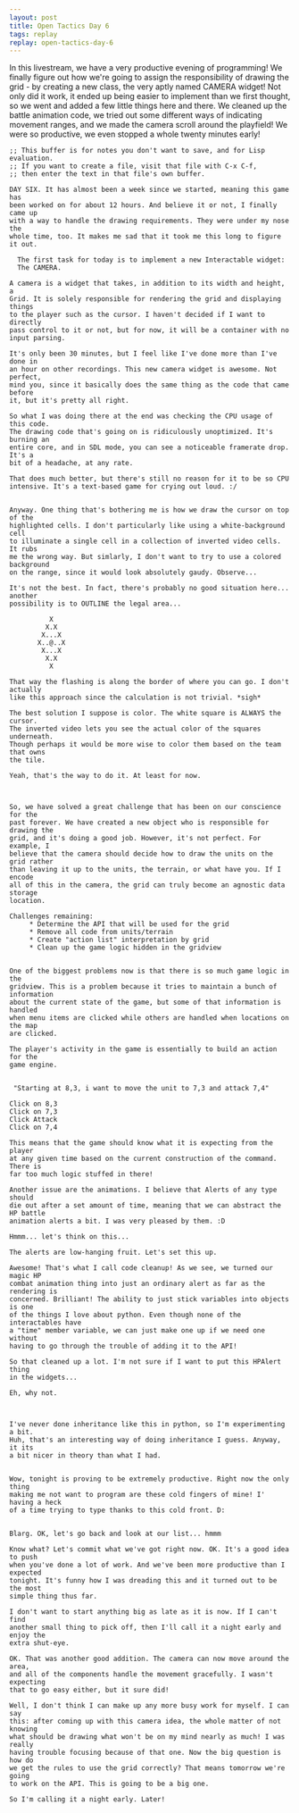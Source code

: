```yaml
---
layout: post
title: Open Tactics Day 6
tags: replay
replay: open-tactics-day-6
---
```

In this livestream, we have a very productive evening of programming! We finally
figure out how we're going to assign the responsibility of drawing the grid - by
creating a new class, the very aptly named CAMERA widget! Not only did it work,
it ended up being easier to implement than we first thought, so we went and
added a few little things here and there. We cleaned up the battle animation code,
we tried out some different ways of indicating movement ranges, and we made the
camera scroll around the playfield! We were so productive, we even stopped a whole
twenty minutes early!

    ;; This buffer is for notes you don't want to save, and for Lisp evaluation.
    ;; If you want to create a file, visit that file with C-x C-f,
    ;; then enter the text in that file's own buffer.

    DAY SIX. It has almost been a week since we started, meaning this game has
    been worked on for about 12 hours. And believe it or not, I finally came up
    with a way to handle the drawing requirements. They were under my nose the
    whole time, too. It makes me sad that it took me this long to figure it out.

      The first task for today is to implement a new Interactable widget:
      The CAMERA.

    A camera is a widget that takes, in addition to its width and height, a
    Grid. It is solely responsible for rendering the grid and displaying things
    to the player such as the cursor. I haven't decided if I want to directly
    pass control to it or not, but for now, it will be a container with no
    input parsing.

    It's only been 30 minutes, but I feel like I've done more than I've done in
    an hour on other recordings. This new camera widget is awesome. Not perfect,
    mind you, since it basically does the same thing as the code that came before
    it, but it's pretty all right.

    So what I was doing there at the end was checking the CPU usage of this code.
    The drawing code that's going on is ridiculously unoptimized. It's burning an
    entire core, and in SDL mode, you can see a noticeable framerate drop. It's a
    bit of a headache, at any rate.

    That does much better, but there's still no reason for it to be so CPU
    intensive. It's a text-based game for crying out loud. :/


    Anyway. One thing that's bothering me is how we draw the cursor on top of the
    highlighted cells. I don't particularly like using a white-background cell
    to illuminate a single cell in a collection of inverted video cells. It rubs
    me the wrong way. But simlarly, I don't want to try to use a colored background
    on the range, since it would look absolutely gaudy. Observe...

    It's not the best. In fact, there's probably no good situation here... another
    possibility is to OUTLINE the legal area...

              X 
             X.X
            X...X
           X..@..X
            X...X
             X.X
              X

    That way the flashing is along the border of where you can go. I don't actually
    like this approach since the calculation is not trivial. *sigh*

    The best solution I suppose is color. The white square is ALWAYS the cursor.
    The inverted video lets you see the actual color of the squares underneath.
    Though perhaps it would be more wise to color them based on the team that owns
    the tile.

    Yeah, that's the way to do it. At least for now.



    So, we have solved a great challenge that has been on our conscience for the
    past forever. We have created a new object who is responsible for drawing the
    grid, and it's doing a good job. However, it's not perfect. For example, I
    believe that the camera should decide how to draw the units on the grid rather
    than leaving it up to the units, the terrain, or what have you. If I encode
    all of this in the camera, the grid can truly become an agnostic data storage
    location.

    Challenges remaining:
         * Determine the API that will be used for the grid
         * Remove all code from units/terrain
         * Create "action list" interpretation by grid
         * Clean up the game logic hidden in the gridview


    One of the biggest problems now is that there is so much game logic in the
    gridview. This is a problem because it tries to maintain a bunch of information
    about the current state of the game, but some of that information is handled
    when menu items are clicked while others are handled when locations on the map
    are clicked.

    The player's activity in the game is essentially to build an action for the
    game engine.


     "Starting at 8,3, i want to move the unit to 7,3 and attack 7,4"

    Click on 8,3
    Click on 7,3
    Click Attack
    Click on 7,4

    This means that the game should know what it is expecting from the player
    at any given time based on the current construction of the command. There is
    far too much logic stuffed in there!

    Another issue are the animations. I believe that Alerts of any type should
    die out after a set amount of time, meaning that we can abstract the HP battle
    animation alerts a bit. I was very pleased by them. :D

    Hmmm... let's think on this...

    The alerts are low-hanging fruit. Let's set this up.

    Awesome! That's what I call code cleanup! As we see, we turned our magic HP
    combat animation thing into just an ordinary alert as far as the rendering is
    concerned. Brilliant! The ability to just stick variables into objects is one
    of the things I love about python. Even though none of the interactables have
    a "time" member variable, we can just make one up if we need one without
    having to go through the trouble of adding it to the API!

    So that cleaned up a lot. I'm not sure if I want to put this HPAlert thing
    in the widgets...

    Eh, why not.



    I've never done inheritance like this in python, so I'm experimenting a bit.
    Huh, that's an interesting way of doing inheritance I guess. Anyway, it its
    a bit nicer in theory than what I had.


    Wow, tonight is proving to be extremely productive. Right now the only thing
    making me not want to program are these cold fingers of mine! I' having a heck
    of a time trying to type thanks to this cold front. D:


    Blarg. OK, let's go back and look at our list... hmmm

    Know what? Let's commit what we've got right now. OK. It's a good idea to push
    when you've done a lot of work. And we've been more productive than I expected
    tonight. It's funny how I was dreading this and it turned out to be the most
    simple thing thus far.

    I don't want to start anything big as late as it is now. If I can't find
    another small thing to pick off, then I'll call it a night early and enjoy the
    extra shut-eye.

    OK. That was another good addition. The camera can now move around the area,
    and all of the components handle the movement gracefully. I wasn't expecting
    that to go easy either, but it sure did!

    Well, I don't think I can make up any more busy work for myself. I can say
    this: after coming up with this camera idea, the whole matter of not knowing
    what should be drawing what won't be on my mind nearly as much! I was really
    having trouble focusing because of that one. Now the big question is how do
    we get the rules to use the grid correctly? That means tomorrow we're going
    to work on the API. This is going to be a big one.

    So I'm calling it a night early. Later!

